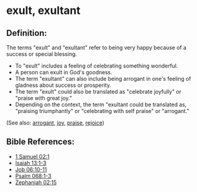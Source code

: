 # exult, exultant #

## Definition: ##

The terms "exult" and "exultant" refer to being very happy because of a success or special blessing.

* To "exult" includes a feeling of celebrating something wonderful.
* A person can exult in God's goodness.
* The term "exultant" can also include being arrogant in one's feeling of gladness about success or prosperity.
* The term "exult" could also be translated as "celebrate joyfully" or "praise with great joy."
* Depending on the context, the term "exultant could be translated as, "praising triumphantly" or "celebrating with self praise" or "arrogant."

(See also: [arrogant](../other/arrogant.md), [joy](../kt/joy.md), [praise](../other/praise.md), [rejoice](../other/rejoice.md))

## Bible References: ##

* [1 Samuel 02:1](https://door43.org/en/bible/notes/1sa/02/01)
* [Isaiah 13:1-3](https://door43.org/en/bible/notes/isa/13/01)
* [Job 06:10-11](https://door43.org/en/bible/notes/job/06/10)
* [Psalm 068:1-3](https://door43.org/en/bible/notes/psa/068/001)
* [Zephaniah 02:15](https://door43.org/en/bible/notes/zep/02/15)

